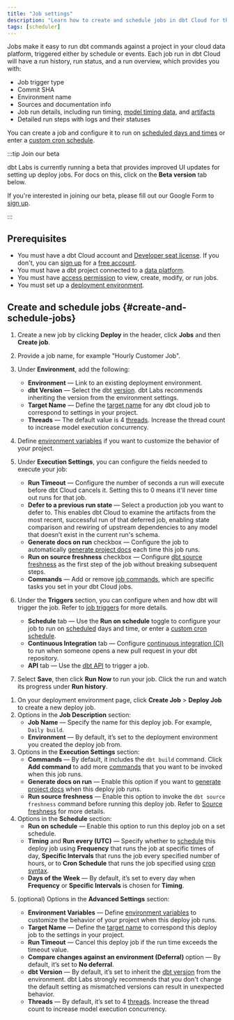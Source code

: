 ```yaml
---
title: "Job settings"
description: "Learn how to create and schedule jobs in dbt Cloud for the scheduler to run. Jobs help you build observability into transformation workflows with the in-app scheduling, logging, and alerting." 
tags: [scheduler]
---
```


Jobs make it easy to run dbt commands against a project in your cloud data platform, triggered either by schedule or events. Each job run in dbt Cloud will have a run history, run status, and a run overview, which provides you with:

- Job trigger type
- Commit SHA
- Environment name
- Sources and documentation info 
- Job run details, including run timing, [model timing data](#model-timing), and [artifacts](/docs/deploy/artifacts)
- Detailed run steps with logs and their statuses

You can create a job and configure it to run on [scheduled days and times](/docs/deploy/job-triggers#schedule-days) or enter a [custom cron schedule](/docs/deploy/job-triggers#custom-cron-schedules). 

:::tip Join our beta 

dbt Labs is currently running a beta that provides improved UI updates for setting up deploy jobs. For docs on this, click on the **Beta version** tab below.

If you're interested in joining our beta, please fill out our Google Form to [sign up](https://forms.gle/VxwBD1xjzouE84EQ6).

:::

## Prerequisites

- You must have a dbt Cloud account and [Developer seat license](/docs/cloud/manage-access/seats-and-users). If you don't, you can [sign up](https://www.getdbt.com/signup/) for a [free account](https://www.getdbt.com/pricing/). 
- You must have a dbt project connected to a [data platform](/docs/cloud/connect-data-platform/about-connections).
- You must have [access permission](/docs/cloud/manage-access/about-user-access) to view, create, modify, or run jobs.
- You must set up a [deployment environment](/docs/deploy/deploy-environments). 

## Create and schedule jobs {#create-and-schedule-jobs}

<Tabs queryString="version">
<TabItem value="current" label="Current version" default>

1. Create a new job by clicking **Deploy** in the header, click **Jobs** and then **Create job**.
1. Provide a job name, for example "Hourly Customer Job". 
1. Under **Environment**, add the following:
    * **Environment** &mdash; Link to an existing deployment environment.
    * **dbt Version** &mdash; Select the dbt [version](/docs/dbt-versions/core). dbt Labs recommends inheriting the version from the environment settings.
    * **Target Name** &mdash; Define the [target name](/docs/build/custom-target-names) for any dbt cloud job to correspond to settings in your project.
    * **Threads** &mdash; The default value is 4 [threads](/docs/core/connect-data-platform/connection-profiles#understanding-threads). Increase the thread count to increase model execution concurrency. 

1. Define [environment variables](/docs/build/environment-variables) if you want to customize the behavior of your project.

<Lightbox src ="/img/docs/dbt-cloud/using-dbt-cloud/create-new-job.jpg" width="85%" title="Configuring your environment job settings"/>

5. Under **Execution Settings**, you can configure the fields needed to execute your job:

    * **Run Timeout** &mdash; Configure the number of seconds a run will execute before dbt Cloud cancels it. Setting this to 0 means it'll never time out runs for that job.   
    * **Defer to a previous run state** &mdash; Select a production job you want to defer to. This enables dbt Cloud to examine the artifacts from the most recent, successful run of that deferred job, enabling state comparison and rewiring of upstream dependencies to any model that doesn’t exist in the current run's schema. 
    * **Generate docs on run** checkbox &mdash; Configure the job to automatically [generate project docs](/docs/collaborate/build-and-view-your-docs) each time this job runs.
    * **Run on source freshness** checkbox &mdash;  Configure [dbt source freshness](/docs/deploy/source-freshness) as the first step of the job without breaking subsequent steps.
    * **Commands** &mdash; Add or remove [job commands](/docs/deploy/job-commands), which are specific tasks you set in your dbt Cloud jobs.

<Lightbox src ="/img/docs/dbt-cloud/using-dbt-cloud/execution-settings.jpg" width="85%" title="Configuring your execution job settings"/>

6. Under the **Triggers** section, you can configure when and how dbt will trigger the job. Refer to [job triggers](/docs/deploy/job-triggers) for more details.

    * **Schedule** tab &mdash; Use the **Run on schedule** toggle to configure your job to run on [scheduled](/docs/deploy/job-triggers#schedule-days) days and time, or enter a [custom cron schedule](/docs/deploy/job-triggers#custom-cron-schedules).
    * **Continuous Integration** tab &mdash; Configure [continuous integration (CI)](/docs/deploy/continuous-integration) to run when someone opens a new pull request in your dbt repository.
    * **API** tab &mdash; Use the [dbt API](/docs/dbt-cloud-apis/overview) to trigger a job.

<Lightbox src ="/img/docs/dbt-cloud/using-dbt-cloud/triggers.jpg" width="85%" title="Configuring your job triggers"/>

7. Select **Save**, then click **Run Now** to run your job. Click the run and watch its progress under **Run history**.

</TabItem>

<TabItem value="beta" label="Beta version">

1. On your deployment environment page, click **Create Job** > **Deploy Job** to create a new deploy job. 
2. Options in the **Job Description** section:
    - **Job Name** &mdash; Specify the name for this deploy job. For example, `Daily build`.
    - **Environment** &mdash;  By default, it’s set to the deployment environment you created the deploy job from.
3. Options in the **Execution Settings** section:
    - **Commands** &mdash; By default, it includes the `dbt build` command. Click **Add command** to add more [commands](/docs/deploy/job-commands) that you want to be invoked when this job runs.
    - **Generate docs on run** &mdash; Enable this option if you want to [generate project docs](/docs/collaborate/build-and-view-your-docs) when this deploy job runs.
    - **Run source freshness** &mdash; Enable this option to invoke the `dbt source freshness` command before running this deploy job. Refer to [Source freshness](/docs/deploy/source-freshness) for more details.
4. Options in the **Schedule** section:
    - **Run on schedule** &mdash; Enable this option to run this deploy job on a set schedule.
    - **Timing** and **Run every (UTC)** &mdash; Specify whether to [schedule](#schedule-days) this deploy job using **Frequency** that runs the job at specific times of day, **Specific Intervals** that runs the job every specified number of hours, or to **Cron Schedule** that runs the job specified using [cron syntax](#custom-cron-schedule).
    - **Days of the Week** &mdash; By default, it’s set to every day when **Frequency** or **Specific Intervals** is chosen for **Timing**.

<Lightbox src="/img/docs/dbt-cloud/using-dbt-cloud/create-deploy-job.png" width="90%" title="Example of Deploy Job page in dbt Cloud UI"/>

5. (optional) Options in the **Advanced Settings** section: 
    - **Environment Variables** &mdash; Define [environment variables](/docs/build/environment-variables) to customize the behavior of your project when this deploy job runs.
    - **Target Name** &mdash; Define the [target name](/docs/build/custom-target-names) to correspond this deploy job to the settings in your project.
    - **Run Timeout** &mdash; Cancel this deploy job if the run time exceeds the timeout value. 
    - **Compare changes against an environment (Deferral)** option — By default, it’s set to **No deferral**.
    - **dbt Version** &mdash; By default, it’s set to inherit the [dbt version](/docs/dbt-versions/core) from the environment. dbt Labs strongly recommends that you don't change the default setting as mismatched versions can result in unexpected behavior.
    - **Threads** &mdash; By default, it’s set to 4 [threads](/docs/core/connect-data-platform/connection-profiles#understanding-threads). Increase the thread count to increase model execution concurrency.

    <Lightbox src="/img/docs/dbt-cloud/using-dbt-cloud/deploy-job-adv-settings.png" width="90%" title="Example of Advanced Settings on Deploy Job page"/>

</TabItem>

</Tabs>
